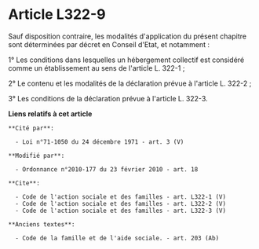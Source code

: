 # Article L322-9

Sauf disposition contraire, les modalités d'application du présent chapitre sont déterminées par décret en Conseil d'Etat, et
notamment : 

1° Les conditions dans lesquelles un hébergement collectif est considéré comme un établissement au sens de l'article L.
322-1 ; 

2° Le contenu et les modalités de la déclaration prévue à l'article L. 322-2 ; 

3° Les conditions de la déclaration prévue à l'article L. 322-3.

**Liens relatifs à cet article**

	**Cité par**:

	  - Loi n°71-1050 du 24 décembre 1971 - art. 3 (V)

	**Modifié par**:

	  - Ordonnance n°2010-177 du 23 février 2010 - art. 18

	**Cite**:

	  - Code de l'action sociale et des familles - art. L322-1 (V)
	  - Code de l'action sociale et des familles - art. L322-2 (V)
	  - Code de l'action sociale et des familles - art. L322-3 (V)

	**Anciens textes**:

	  - Code de la famille et de l'aide sociale. - art. 203 (Ab)
